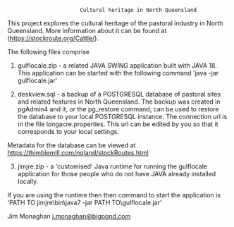                            Cultural heritage in North Queensland

This project explores the cultural heritage of the pastoral industry in North Queensland.
More information about it can be found at (https://stockroute.org/Cattle/).

The following files comprise

1. gulflocale.zip -  a related JAVA SWING application built with JAVA 18. This application can be started with 
the following command  'java -jar gulflocale.jar'
  
2. deskview.sql - a backup of a POSTGRESQL database of pastoral sites and related features in North Queensland.
The backup was created in pgAdmin4 and it, or the pg_restore command, can be used to restore the database to
your local POSTGRESQL instance. The connection url is in the file longacre.properties. This url can be edited by 
you so that it corresponds to your local settings.

Metadata for the database can be viewed at https://thimblemill.com/nqland/stockRoutes.html
   
3. jimjre.zip - a 'customised' Java runtime for running the gulflocale application for those people who do  not
have JAVA already installed locally.

If you are using the runtime then then command to start the application is
'PATH TO jimjre\bin\java7 -jar PATH TO\gulflocale.jar'

Jim Monaghan
j.monaghan@bigpond.com


